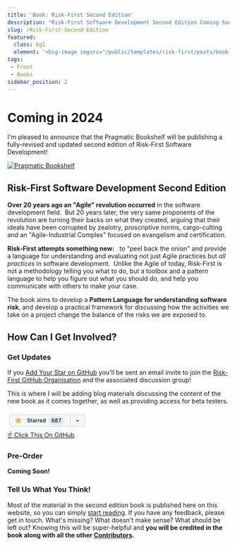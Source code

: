 ```yaml
---
title: 'Book: Risk-First Second Edition'
description: "Risk-First Software Development Second Edition Coming Soon!"
slug: /Risk-First-Second-Edition
featured: 
  class: bg1
  element: '<big-image imgsrc="/public/templates/risk-first/posts/book-grey.png" />'
tags: 
 - Front
 - Books
sidebar_position: 2
---
```


# Coming in 2024

I'm pleased to announce that the Pragmatic Bookshelf will be publishing a fully-revised and updated second edition of Risk-First Software Development!

[![Pragmatic Bookshelf](https://media.pragprog.com/images/cms/logos/Bookshelf_4in.png)](https://pragprog.com)

## Risk-First Software Development Second Edition

**Over 20 years ago an "Agile" revolution occurred** in the software development field.  But 20 years later, the very same proponents of the revolution are turning their backs on what they created, arguing that their ideals have been corrupted by zealotry, proscriptive norms, cargo-culting and an "Agile-Industrial Complex" focused on evangelism and certification.

**Risk-First attempts something new:**   to "peel back the onion" and provide a language for understanding and evaluating not just Agile practices but *all practices* in software development.  Unlike the Agile of today, Risk-First is not a methodology telling you what to do, but a toolbox and a pattern language to help you figure out what you should do, and help you communicate with others to make your case.

The book aims to develop a **Pattern Language for understanding software risk**, and develop a practical framework for discussing how the activities we take on a project change the balance of the risks we are exposed to.

## How Can I Get Involved?

### Get Updates

<BoxOut title="Join The Risk-First GitHub Organisation" image="/img/github.png">

If you [Add Your Star on GitHub](https://github.com/risk-first/website) you'll be sent an email invite to join the [Risk-First GitHub Organisation](https://github.com/risk-first/website/discussions) and the associated discussion group!

This is where I will be adding blog materials discussing the content of the new book as it comes together, as well as providing access for beta testers.   

[![GitHub Star](/img/github_star.png) <br /> ☝️ Click This On GitHub ](https://github.com/risk-first/website)

</BoxOut>

### Pre-Order

**Coming Soon!**

### Tell Us What You Think!

Most of the material in the second edition book is published here on this website, so you can simply [start reading](overview/Start.md).  If you have any feedback, please get in touch.  What's missing?  What doesn't make sense?  What should be left out?  Knowing this will be super-helpful and **you will be credited in the book along with all the other [Contributors](misc/Contributors.md).**
